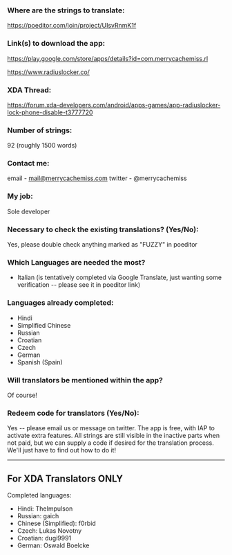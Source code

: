 <!-- Provide a public accessible link, where the translation can be discussed and improved. (paid platforms are not allowed) -->
### Where are the strings to translate:
https://poeditor.com/join/project/UIsvRnmK1f

### Link(s) to download the app:
https://play.google.com/store/apps/details?id=com.merrycachemiss.rl

https://www.radiuslocker.co/

<!-- Optional -->
### XDA Thread:
https://forum.xda-developers.com/android/apps-games/app-radiuslocker-lock-phone-disable-t3777720

### Number of strings:
92 (roughly 1500 words)

<!-- Provide an email address, your account on social networks...-->
### Contact me:
email - mail@merrycachemiss.com
twitter - @merrycachemiss

<!-- Tell us if you are the main developer, community manager, designer,...-->
### My job:
Sole developer

<!-- If you only want to receive translations for untranslated strings only -->
### Necessary to check the existing translations? (Yes/No):
Yes, please double check anything marked as "FUZZY" in poeditor

<!-- Optional -->
### Which Languages are needed the most?
* Italian (is tentatively completed via Google Translate, just wanting some verification -- please see it in poeditor link)

### Languages already completed:
* Hindi
* Simplified Chinese
* Russian
* Croatian
* Czech
* German
* Spanish (Spain)

<!-- Credits are always appreciated -->
### Will translators be mentioned within the app?
Of course!

<!-- Some developers offer redeem codes to thank translators and/or to help them to translate strings that are specific to PRO features. Please explain how to request one -->
### Redeem code for translators (Yes/No):
Yes -- please email us or message on twitter. The app is free, with IAP to activate extra features. All strings are still visible in the inactive parts when not paid, but we can supply a code if desired for the translation process. We'll just have to find out how to do it!

***

## For XDA Translators ONLY
Completed languages:
<!-- Add your XDA username next to your language(s) -->
* Hindi: TheImpulson
* Russian: gaich
* Chinese (Simplified): f0rbid
* Czech: Lukas Novotny
* Croatian: dugi9991
* German: Oswald Boelcke
